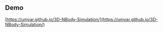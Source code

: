 ## Demo

[https://umvar.github.io/3D-NBody-Simulation/](https://umvar.github.io/3D-NBody-Simulation/)
